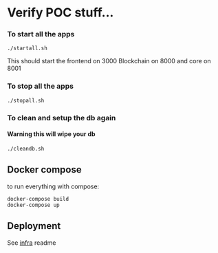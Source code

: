 # Verify POC stuff...

### To start all the apps
```shell script
./startall.sh
```
This should start the frontend on 3000
Blockchain on 8000
and core on 8001

### To stop all the apps
```shell script
./stopall.sh
```

### To clean and setup the db again
#### Warning this will wipe your db
```shell script
./cleandb.sh
```

## Docker compose
to run everything with compose:
```shell script
docker-compose build
docker-compose up
```

## Deployment
See [infra](infra/README.md) readme
